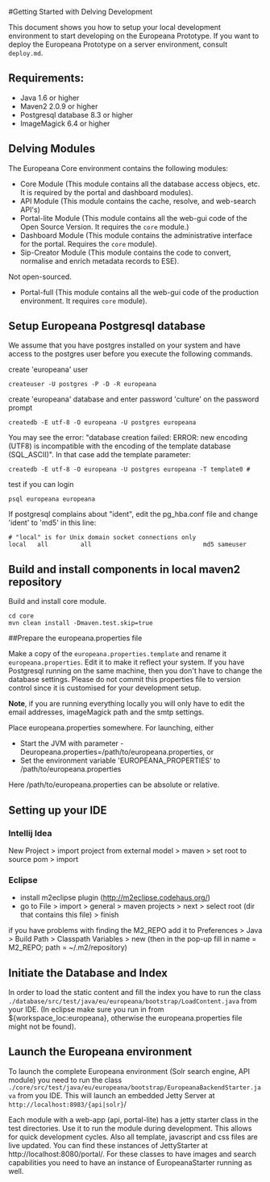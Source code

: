 #Getting Started with Delving Development

<!--
	TODO rewrite documentation to reflect changes after refactor (11-12-2009)
-->

This document shows you how to setup your local development environment to start developing on the Europeana Prototype. If you want to deploy the Europeana Prototype on a server environment, consult `deploy.md`.

## Requirements:

- Java 1.6 or higher
- Maven2 2.0.9 or higher
- Postgresql database 8.3 or higher
- ImageMagick 6.4 or higher


## Delving Modules ##

The Europeana Core environment contains the following modules:

- Core Module (This module contains all the database access objecs, etc. It is required by the portal and dashboard modules).
- API Module (This module contains the cache, resolve, and web-search API's)
- Portal-lite Module (This module contains all the web-gui code of the Open Source Version. It requires the `core` module.)
- Dashboard Module (This module contains the administrative interface for the portal. Requires the `core` module).
- Sip-Creator Module (This module contains the code to convert, normalise and enrich metadata records to ESE).

Not open-sourced.
- Portal-full (This module contains all the web-gui code of the production environment. It requires `core` module).


## Setup Europeana Postgresql database ##

We assume that you have postgres installed on your system and have access to the postgres user before you execute the following commands.

create 'europeana' user

	createuser -U postgres -P -D -R europeana

create 'europeana' database and enter password 'culture' on the password prompt

	createdb -E utf-8 -O europeana -U postgres europeana


You may see the error: "database creation failed: ERROR:  new encoding (UTF8) is incompatible with the encoding of the template database (SQL_ASCII)". In that case add the template parameter:

	createdb -E utf-8 -O europeana -U postgres europeana -T template0 #

test if you can login

	psql europeana europeana

If postgresql complains about "ident", edit the pg_hba.conf file and change 'ident' to 'md5' in this line:

    # "local" is for Unix domain socket connections only
    local   all         all                               md5 sameuser


## Build and install components in local maven2 repository ##


Build and install core module.

	cd core
	mvn clean install -Dmaven.test.skip=true


##Prepare the europeana.properties file

Make a copy of the `europeana.properties.template` and rename it `europeana.properties`. Edit it to make it reflect your system. If you have Postgresql running on the same machine, then you don't have to change the database settings. Please do not commit this properties file to version control since it is customised for your development setup.

**Note**, if you are running everything locally you will only have to edit the email addresses, imageMagick path and the smtp settings.

Place europeana.properties somewhere. For launching, either

- Start the JVM with parameter -Deuropeana.properties=/path/to/europeana.properties, or
- Set the environment variable 'EUROPEANA_PROPERTIES' to /path/to/europeana.properties

Here /path/to/europeana.properties can be absolute or relative.

## Setting up your IDE ##

### Intellij Idea ###

New Project > import project from external model > maven > set root to source pom > import

### Eclipse ###

- install m2eclipse plugin (http://m2eclipse.codehaus.org/)
- go to File > import > general > maven projects > next > select root (dir that contains this file) > finish

if you have problems with finding the M2_REPO add it to Preferences > Java > Build Path > Classpath Variables > new
(then in the pop-up fill in name = M2_REPO; path = ~/.m2/repository)


## Initiate the Database and Index ##


In order to load the static content and fill the index you have to run the class `./database/src/test/java/eu/europeana/bootstrap/LoadContent.java` from your IDE. (In eclipse make sure you run in from ${workspace_loc:europeana}, otherwise the europeana.properties file might not be found).

## Launch the Europeana environment ##

To launch the complete Europeana environment (Solr search engine, API module) you need to run the class `./core/src/test/java/eu/europeana/bootstrap/EuropeanaBackendStarter.java` from you IDE. This will launch an embedded Jetty Server at `http://localhost:8983/{api|solr}`/

Each module with a web-app (api, portal-lite) has a jetty starter class in the test directories. Use it to run the module during development. This allows for quick development cycles. Also all template, javascript and css files are live updated. You can find these instances of JettyStarter at http://localhost:8080/portal/. For these classes to have images and search capabilities you need to have an instance of EuropeanaStarter running as well.